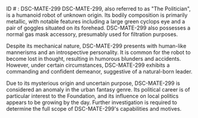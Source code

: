 ID # : DSC-MATE-299
DSC-MATE-299, also referred to as "The Politician", is a humanoid robot of unknown origin. Its bodily composition is primarily metallic, with notable features including a large green cyclops eye and a pair of goggles situated on its forehead. DSC-MATE-299 also possesses a normal gas mask accessory, presumably used for filtration purposes. 

Despite its mechanical nature, DSC-MATE-299 presents with human-like mannerisms and an introspective personality. It is common for the robot to become lost in thought, resulting in humorous blunders and accidents. However, under certain circumstances, DSC-MATE-299 exhibits a commanding and confident demeanor, suggestive of a natural-born leader.

Due to its mysterious origin and uncertain purpose, DSC-MATE-299 is considered an anomaly in the urban fantasy genre. Its political career is of particular interest to the Foundation, and its influence on local politics appears to be growing by the day. Further investigation is required to determine the full scope of DSC-MATE-299's capabilities and motives.